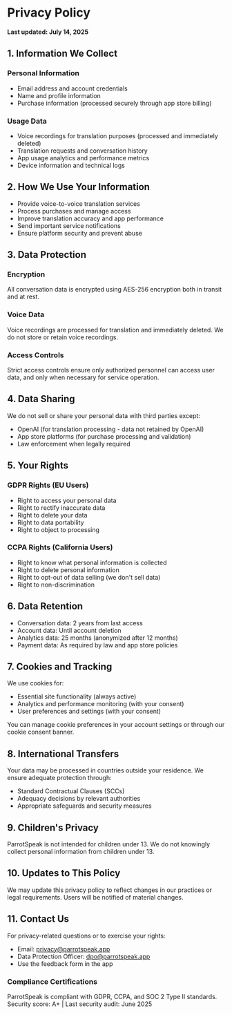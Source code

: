 # Privacy Policy

**Last updated: July 14, 2025**

## 1. Information We Collect

### Personal Information
- Email address and account credentials
- Name and profile information
- Purchase information (processed securely through app store billing)

### Usage Data
- Voice recordings for translation purposes (processed and immediately deleted)
- Translation requests and conversation history
- App usage analytics and performance metrics
- Device information and technical logs

## 2. How We Use Your Information
- Provide voice-to-voice translation services
- Process purchases and manage access
- Improve translation accuracy and app performance
- Send important service notifications
- Ensure platform security and prevent abuse

## 3. Data Protection

### Encryption
All conversation data is encrypted using AES-256 encryption both in transit and at rest.

### Voice Data
Voice recordings are processed for translation and immediately deleted. We do not store or retain voice recordings.

### Access Controls
Strict access controls ensure only authorized personnel can access user data, and only when necessary for service operation.

## 4. Data Sharing
We do not sell or share your personal data with third parties except:
- OpenAI (for translation processing - data not retained by OpenAI)
- App store platforms (for purchase processing and validation)
- Law enforcement when legally required

## 5. Your Rights

### GDPR Rights (EU Users)
- Right to access your personal data
- Right to rectify inaccurate data
- Right to delete your data
- Right to data portability
- Right to object to processing

### CCPA Rights (California Users)
- Right to know what personal information is collected
- Right to delete personal information
- Right to opt-out of data selling (we don't sell data)
- Right to non-discrimination

## 6. Data Retention
- Conversation data: 2 years from last access
- Account data: Until account deletion
- Analytics data: 25 months (anonymized after 12 months)
- Payment data: As required by law and app store policies

## 7. Cookies and Tracking
We use cookies for:
- Essential site functionality (always active)
- Analytics and performance monitoring (with your consent)
- User preferences and settings (with your consent)

You can manage cookie preferences in your account settings or through our cookie consent banner.

## 8. International Transfers
Your data may be processed in countries outside your residence. We ensure adequate protection through:
- Standard Contractual Clauses (SCCs)
- Adequacy decisions by relevant authorities
- Appropriate safeguards and security measures

## 9. Children's Privacy
ParrotSpeak is not intended for children under 13. We do not knowingly collect personal information from children under 13.

## 10. Updates to This Policy
We may update this privacy policy to reflect changes in our practices or legal requirements. Users will be notified of material changes.

## 11. Contact Us
For privacy-related questions or to exercise your rights:
- Email: privacy@parrotspeak.app
- Data Protection Officer: dpo@parrotspeak.app
- Use the feedback form in the app

### Compliance Certifications
ParrotSpeak is compliant with GDPR, CCPA, and SOC 2 Type II standards. Security score: A+ | Last security audit: June 2025